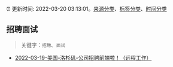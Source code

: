 :alarm_clock: 更新时间: 2022-03-20 03:13:01。[来源分类](../README.md)、[标签分类](../TAGS.md)、[时间分类](../TIMELINE.md)

## 招聘面试


> 关键字：`招聘`、`面试`



- [2022-03-19-美国-洛杉矶-公司招聘前端啦！（远程工作）](https://www.v2ex.com/t/841569) 